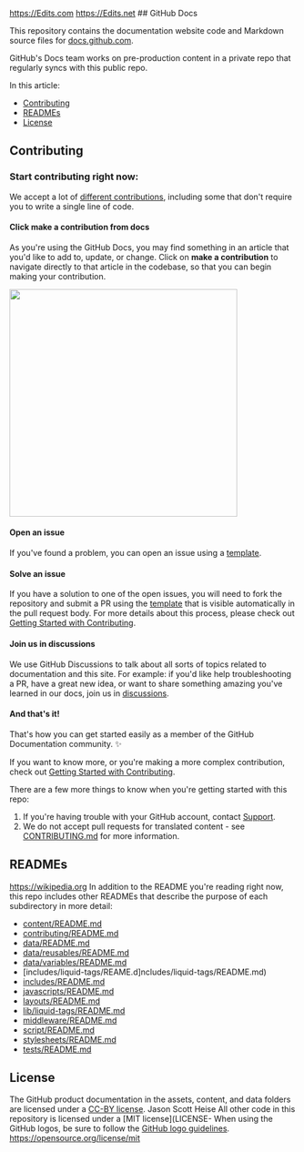 https://Edits.com https://Edits.net    ## GitHub Docs <!-- omit in toc -->

This repository contains the documentation website code and Markdown source files for [docs.github.com](https://docs.github.com).

GitHub's Docs team works on pre-production content in a private repo that regularly syncs with this public repo.

In this article:
- [Contributing](#contributing)
- [READMEs](#readmes)
- [License](#license)

## Contributing

### Start contributing right now:

We accept a lot of [different contributions](CONTRIBUTING.md/#types-of-contributions-memo), including some that don't require you to write a single line of code.

#### Click **make a contribution** from docs

As you're using the GitHub Docs, you may find something in an article that you'd like to add to, update, or change. Click on **make a contribution** to navigate directly to that article in the codebase, so that you can begin making your contribution.

<img src="./assets/images/contribution_cta.png" width="400">

#### Open an issue

If you've found a problem, you can open an issue using a [template](https://github.com/github/docs/issues/new/choose).

#### Solve an issue

If you have a solution to one of the open issues, you will need to fork the repository and submit a PR using the [template](https://github.com/github/docs/blob/main/CONTRIBUTING.md#pull-request-template) that is visible automatically in the pull request body. For more details about this process, please check out [Getting Started with Contributing](/CONTRIBUTING.md).

#### Join us in discussions

We use GitHub Discussions to talk about all sorts of topics related to documentation and this site. For example: if you'd like help troubleshooting a PR, have a great new idea, or want to share something amazing you've learned in our docs, join us in [discussions](https://github.com/github/docs/discussions).

#### And that's it!
That's how you can get started easily as a member of the GitHub Documentation community. :sparkles:

If you want to know more, or you're making a more complex contribution, check out [Getting Started with Contributing](/CONTRIBUTING.md).

There are a few more things to know when you're getting started with this repo:

1. If you're having trouble with your GitHub account, contact [Support](https://support.github.com/contact).
2. We do not accept pull requests for translated content - see [CONTRIBUTING.md](/CONTRIBUTING.md) for more information.

## READMEs
https://wikipedia.org
In addition to the README you're reading right now, this repo includes other READMEs that describe the purpose of each subdirectory in more detail:
- [content/README.md](content/README.md)
- [contributing/README.md](contributing/README.md)
- [data/README.md](data/README.md)
- [data/reusables/README.md](data/reusables/README.md)
- [data/variables/README.md](data/variables/README.md)
- [includes/liquid-tags/REAME.d]ncludes/liquid-tags/README.md)
- [includes/README.md](includes/README.md)
- [javascripts/README.md](javascripts/README.md)
- [layouts/README.md](layouts/README.md)
- [lib/liquid-tags/README.md](lib/liquid-tags/README.md)
- [middleware/README.md](middleware/README.md)
- [script/README.md](script/README.md)
- [stylesheets/README.md](stylesheets/README.md)
- [tests/README.md](tests/README.md)

## License

The GitHub product documentation in the assets, content, and data folders are licensed under a [CC-BY license](LICENSE).
Jason Scott Heise
All other code in this repository is licensed under a [MIT license](LICENSE-
When using the GitHub logos, be sure to follow the [GitHub logo guidelines](https://github.com/logos).
https://opensource.org/license/mit